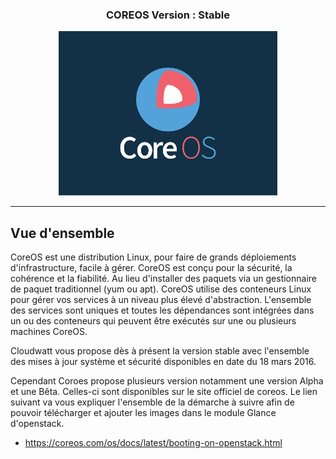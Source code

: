### <div style="text-align:center"> COREOS Version : Stable </div>


<div style="text-align:center"><img src =img/coreoslogo.jpg /></div>

-------------

## Vue d'ensemble


CoreOS est une distribution Linux, pour faire de grands déploiements d'infrastructure, facile à gérer.
CoreOS est conçu pour la sécurité, la cohérence et la fiabilité. Au lieu d'installer des paquets via un gestionnaire de paquet traditionnel (yum ou apt). CoreOS utilise des conteneurs Linux pour gérer vos services à un niveau plus élevé d'abstraction. L'ensemble des services sont uniques et toutes les dépendances sont intégrées dans un ou des conteneurs qui peuvent être exécutés sur une ou plusieurs machines CoreOS.

Cloudwatt vous propose dès à présent la version stable avec l'ensemble des mises à jour système et sécurité disponibles en date du 18 mars 2016.

Cependant Coroes propose plusieurs version notamment une version Alpha et une Bêta. Celles-ci sont disponibles sur le site officiel de coreos.
Le lien suivant va vous expliquer l'ensemble de la démarche à suivre afin de pouvoir télécharger et ajouter les images dans le module Glance d'openstack.

- https://coreos.com/os/docs/latest/booting-on-openstack.html
